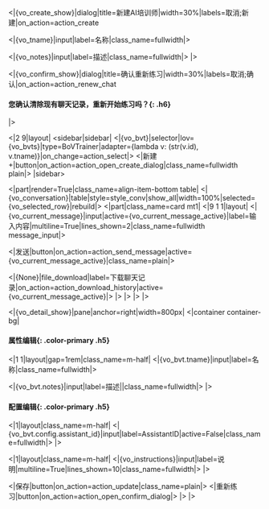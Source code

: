 <|{vo_create_show}|dialog|title=新建AI培训师|width=30%|labels=取消;新建|on_action=action_create

<|{vo_tname}|input|label=名称|class_name=fullwidth|>

<|{vo_notes}|input|label=描述|class_name=fullwidth|>
|>

<|{vo_confirm_show}|dialog|title=确认重新练习|width=30%|labels=取消;确认|on_action=action_renew_chat
#### **您确认清除现有聊天记录，重新开始练习吗？**{: .h6}
|>

<|2 9|layout|
<sidebar|sidebar|
<|{vo_bvt}|selector|lov={vo_bvts}|type=BoVTrainer|adapter={lambda v: (str(v.id), v.tname)}|on_change=action_select|>
<|新建 +|button|on_action=action_open_create_dialog|class_name=fullwidth plain|>
|sidebar>

<|part|render=True|class_name=align-item-bottom table|
<|{vo_conversation}|table|style=style_conv|show_all|width=100%|selected={vo_selected_row}|rebuild|>
<|part|class_name=card mt1|
<|9 1 1|layout|
<|{vo_current_message}|input|active={vo_current_message_active}|label=输入内容|multiline=True|lines_shown=2|class_name=fullwidth message_input|>

<|发送|button|on_action=action_send_message|active={vo_current_message_active}|class_name=plain|>

<|{None}|file_download|label=下载聊天记录|on_action=action_download_history|active={vo_current_message_active}|>
|>
|>
|>
|>

<|{vo_detail_show}|pane|anchor=right|width=800px|
<|container container-bg|

#### **属性编辑**{: .color-primary .h5}

<|1 1|layout|gap=1rem|class_name=m-half|
<|{vo_bvt.tname}|input|label=名称|class_name=fullwidth|>

<|{vo_bvt.notes}|input|label=描述||class_name=fullwidth|>
|>

#### **配置编辑**{: .color-primary .h5}

<|1|layout|class_name=m-half|
<|{vo_bvt.config.assistant_id}|input|label=AssistantID|active=False|class_name=fullwidth|>
|>

<|1|layout|class_name=m-half|
<|{vo_instructions}|input|label=说明|multiline=True|lines_shown=10|class_name=fullwidth|>
|>

<|保存|button|on_action=action_update|class_name=plain|>
<|重新练习|button|on_action=action_open_confirm_dialog|>
|>
|>
